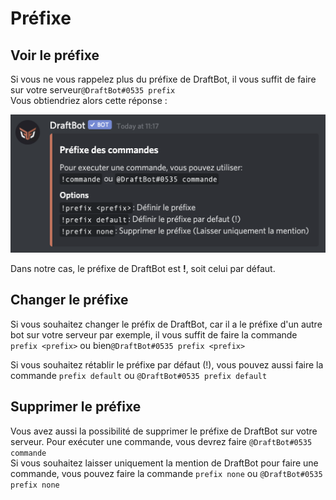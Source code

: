 # Préfixe

## Voir le préfixe

Si vous ne vous rappelez plus du préfixe de DraftBot, il vous suffit de faire sur votre serveur`@DraftBot#0535 prefix`   
Vous obtiendriez alors cette réponse :  

![R&#xE9;ponse de DraftBot &#xE0; @DraftBot\#0535 prefix ](../.gitbook/assets/image%20%286%29.png)

Dans notre cas, le préfixe de DraftBot est **!**, soit celui par défaut.

## Changer le préfixe

Si vous souhaitez changer le préfix de DraftBot, car il a le préfixe d'un autre bot sur votre serveur par exemple, il vous suffit de faire la commande `prefix <prefix>` ou bien`@DraftBot#0535 prefix <prefix>`  
  
Si vous souhaitez rétablir le préfixe par défaut \(!\), vous pouvez aussi faire la commande `prefix default` ou `@DraftBot#0535 prefix default`

## Supprimer le préfixe

Vous avez aussi la possibilité de supprimer le préfixe de DraftBot sur votre serveur. Pour exécuter une commande, vous devrez faire `@DraftBot#0535 commande`  
Si vous souhaitez laisser uniquement la mention de DraftBot pour faire une commande, vous pouvez faire la commande `prefix none` ou `@DraftBot#0535 prefix none`



